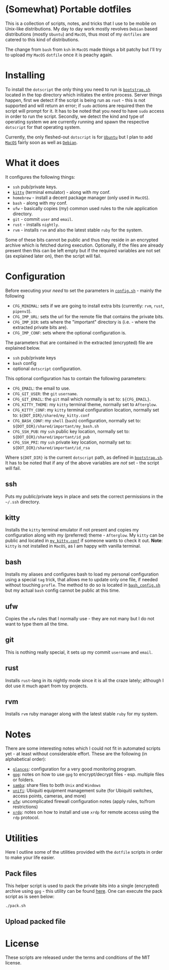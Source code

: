 # (Somewhat) Portable dotfiles

This is a collection of scripts, notes, and tricks that I use to be mobile on Unix-like distributions.
My day to day work mostly revolves `Debian` based distributions (mostly `Ubuntu`) and `MacOS`, thus most of my `dotfiles` are catered to this kind of distributions. 

The change from `bash` from `ksh` in `MacOS` made things a bit patchy but I'll try to upload my `MacOS` `dotfile` once it is peachy again.

# Installing

To install the `dotscript` the only thing you need to run is [`bootstrap.sh`][1] located in the top directory which initiates the entire process.
Server things happen, first we detect if the script is being run as `root` - this is not supported and will return an error; if `sudo` actions are required then the script will prompt for it. 
It has to be noted that you *need* to have `sudo` access in order to run the script.
Secondly, we detect the kind and type of operating system we are currently running and spawn the respective `dotscript` for that operating system.

Currently, the only fleshed-out `dotscript` is for [`Ubuntu`][2] but I plan to add [`MacOS`][3] fairly soon as well as [`Debian`][4].

# What it does

It configures the following things:

 - `ssh` pub/private keys.
 - [`kitty`][5] (terminal emulator) - along with my conf.
 - `homebrew` - install a decent package manager (only used in `MacOS`).
 - `bash` - along with my conf.
 - `ufw` - basically copies (my) common used rules to the rule application directory.
 - `git` - commit `user` and `email`.
 - `rust` - installs `nightly`.
 - `rvm` - installs `rvm` and also the latest stable `ruby` for the system.
 
Some of these bits cannot be public and thus they reside in an encrypted archive which is fetched during execution.
Optionally, if the files are already present then this can be left empty but if the required variables are not set (as explained later on), then the script will fail.

# Configuration

Before executing your *need* to set the parameters in [`config.sh`][13] - mainly the following

 - `CFG_MINIMAL`: sets if we are going to install extra bits (currently: `rvm`, `rust`, `pipenv3`).
 - `CFG_IMP_URL`: sets the url for the remote file that contains the private bits.
 - `CFG_IMP_DIR`: sets where the "important" directory is (i.e. - where the extracted private bits are).
 - `CFG_IMP_CONF`: sets where the optional configuration is.
 
The parameters that are contained in the extracted (encrypted) file are explained below.

 - `ssh` pub/private keys
 - `bash` config
 - optional `dotscript` configuration.
 
This optional configuration has to contain the following parameters:

 - `CFG_EMAIL`: the email to use.
 - `CFG_GIT_USER`: the `git` `username`.
 - `CFG_GIT_EMAIL`: the `git` mail which normally is set to: `${CFG_EMAIL}`.
 - `CFG_KITTY_THEME`: my `kitty` terminal theme, normally set to `Afterglow`.
 - `CFG_KITTY_CONF`: my `kitty` terminal configuration location, normally set to: `${DOT_DIR}/shared/my_kitty.conf`
 - `CFG_BASH_CONF`: my `shell` (`bash`) configuration, normally set to: `${DOT_DIR}/shared/important/my_bash.sh`
 - `CFG_SSH_PUB`: my `ssh` public key location, normally set to: `${DOT_DIR}/shared/important/id_pub`
 - `CFG_SSH_PRI`: my `ssh` private key location, normally set to:  `${DOT_DIR}/shared/important/id_rsa`

Where `${DOT_DIR}` is the current `dotscript` path, as defined in [`bootstrap.sh`][1]. 
It has to be noted that if any of the above variables are *not* set - the script will fail.

## ssh 

Puts my public/private keys in place and sets the correct permissions in the `~/.ssh` directory.

## kitty

Installs the `kitty` terminal emulator if not present and copies my configuration along with my (preferred) theme - `Afterglow`. 
My `kitty` can be public and located in [`my_kitty.conf`][6] if someone wants to check it out. 
**Note**: `kitty` is not installed in `MacOS`, as I am happy with vanilla terminal.

## bash

Installs my aliases and configures bash to load my personal configuration using a special `tag` trick, that allows me to update only one file, if needed without touching `profle`.
The method to do so is located in [`bash_config.sh`][7] but my actual `bash` config cannot be public at this time.

## ufw

Copies the `ufw` rules that I normally use - they are not many but I do not want to type them all the time.

## git

This is nothing really special, it sets up my commit `username` and `email`.

## rust

Installs `rust`-lang in its nightly mode since it is all the craze lately; although I dot use it much apart from toy projects.

## rvm

Installs `rvm` ruby manager along with the latest stable `ruby` for my system.

# Notes

There are some interesting notes which I could not fit in automated scripts yet - at least without considerable effort.
These are the following (in alphabetical order):

 - [`glances`][8]: configuration for a very good monitoring program.
 - [`gpg`][9]: notes on how to use `gpg` to encrypt/decrypt files - esp. multiple files or folders.
 - [`samba`][10]: share files to both `Unix` and `Windows`
 - [`unifi`][11]: Ubiquiti equipment management suite (for Ubiquiti switches, access points, cameras, and more)
 - [`ufw`][12]: uncomplicated firewall configuration notes (apply rules, to/from restrictions)
 - [`xrdp`][13]: notes on how to install and use `xrdp` for remote access using the `rdp` protocol.

# Utilities

Here I outline some of the utilities provided with the `dotfile` scripts in order to make your life easier.

## Pack files

This helper script is used to pack the private bits into a single (encrypted) archive using `gpg` - this utility can be found [here][15].
One can execute the pack script as is seen below:

```bash
./pack.sh
```

## Upload packed file

# License

These scripts are released under the terms and conditions of the MIT license.

[1]: bootstrap.sh
[2]: ubuntu-distro/dot_script_ubuntu.sh
[3]: macos/dot_script_macos.sh
[4]: debian-distro/dot_script_debian.sh
[5]: https://github.com/kovidgoyal/kitty
[6]: shared/my_kitty.conf
[7]: shared/bash_config.sh
[8]: notes/glances.md
[9]: notes/gpg.md
[10]: notes/samba.md
[11]: notes/unifi.md
[12]: notes/ufw.md
[13]: notes/xrdp.md
[14]: config.sh
[15]: utils/pack.sh
[15]: utils/upload_to_server.sh
